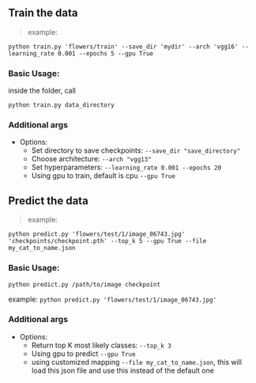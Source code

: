 ## Train the data

> example:
```
python train.py 'flowers/train' --save_dir 'mydir' --arch 'vgg16' --learning_rate 0.001 --epochs 5 --gpu True
```

### Basic Usage:

inside the folder, call
```
python train.py data_directory

```

### Additional args

* Options:
    * Set directory to save checkpoints: ```--save_dir "save_directory"```
    * Choose architecture: ```--arch "vgg13"```
    * Set hyperparameters: ```--learning_rate 0.001 --epochs 20```
    * Using gpu to train, default is cpu ```--gpu True```



## Predict the data

> example:
```
python predict.py 'flowers/test/1/image_06743.jpg' 'checkpoints/checkpoint.pth' --top_k 5 --gpu True --file  my_cat_to_name.json
```

### Basic Usage:

 ```python predict.py /path/to/image checkpoint```

 example: ```python predict.py 'flowers/test/1/image_06743.jpg'```

### Additional args

 * Options:
     * Return top K most likely classes: ```--top_k 3```
     * Using gpu to predict ```--gpu True```
     * using customized mapping ```--file my_cat_to_name.json```, this will load this json file and use this instead of the default one
